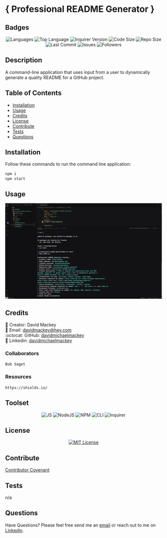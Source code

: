 
# { Professional README Generator }

## Badges

<p align="center">
  <img src="https://img.shields.io/github/languages/count/davidmichaelmackey/professional-readme-generator?color=4285F4&style=for-the-badge" alt="Languages" />
  <img src="https://img.shields.io/github/languages/top/davidmichaelmackey/professional-readme-generator?color=FBBC05&style=for-the-badge" alt="Top Language" />
  <img src="https://img.shields.io/github/package-json/dependency-version/davidmichaelmackey/professional-readme-generator/inquirer?color=CC3534&style=for-the-badge&logo=npm" alt="Inquirer Version" />
  <img src="https://img.shields.io/github/languages/code-size/davidmichaelmackey/professional-readme-generator?color=45dc81&style=for-the-badge" alt="Code Size" />
  <img src="https://img.shields.io/github/repo-size/davidmichaelmackey/professional-readme-generator?color=7ad0ed&style=for-the-badge" alt="Repo Size" />
  <img src="https://img.shields.io/github/last-commit/davidmichaelmackey/professional-readme-generator?color=34A853&style=for-the-badge" alt="Last Commit" />
  <img src="https://img.shields.io/github/issues/davidmichaelmackey/professional-readme-generator?colors=FE5000&style=for-the-badge" alt="Issues" />
  <img src="https://img.shields.io/github/followers/davidmichaelmackey?style=for-the-badge" alt="Followers" />
</p>

## Description
A command-line application that uses input from a user to dynamically generate a quality README for a GitHub project.

## Table of Contents

- [Installation](#installation)
- [Usage](#usage)
- [Credits](#credits)
- [License](#license)
- [Contribute](#contribute)
- [Tests](#tests)
- [Questions](#questions)

## Installation
Follow these commands to run the command line application:  

    npm i
    npm start

## Usage



  ![Usage](assets/images/screenshot.png)

    

## Credits

:bust_in_silhouette: Creator: David Mackey<br>
:email: Email: [davidmackey@hey.com](mailto:davidmackey@hey.com)<br>
:octocat: GitHub: [davidmichaelmackey](https://github.com/davidmichaelmackey/)<br>
:briefcase: Linkedin: [davidmichaelmackey](https://linkedin.com/in/davidmichaelmackey/)<br>

### Collaborators

    Bob Saget

### Resources

    https://shields.io/

## Toolset

<p align="center"><img src="https://img.shields.io/badge/-JS-grey?style=for-the-badge"  alt="JS" />
      <img src="https://img.shields.io/badge/-NodeJS-grey?style=for-the-badge"  alt="NodeJS" />
      <img src="https://img.shields.io/badge/-NPM-grey?style=for-the-badge"  alt="NPM" />
      <img src="https://img.shields.io/badge/-CLI-grey?style=for-the-badge"  alt="CLI" />
      <img src="https://img.shields.io/badge/-Inquirer-grey?style=for-the-badge"  alt="Inquirer" />
      
</p>

## License
<p align = "center">
  <a href="https://opensource.org/licenses/MIT"><img src="https://img.shields.io/badge/License-MIT-A31F34?style=for-the-badge" alt="MIT License"/></a>
</p>

## Contribute

[Contributor Covenant](https://www.contributor-covenant.org/)

## Tests

n/a

## Questions

Have Questions?
Please feel free send me an [email](mailto:davidmackey@hey.com) or reach out to me on [Linkedin](https://linkedin.com/in/davidmichaelmackey/).

